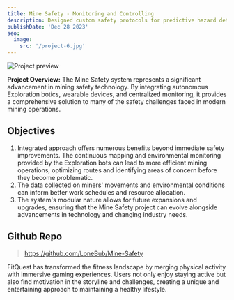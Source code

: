 ```yaml
---
title: Mine Safety - Monitoring and Controlling 
description: Designed custom safety protocols for predictive hazard detection in mining environments.
publishDate: 'Dec 28 2023'
seo:
  image:
    src: '/project-6.jpg'
---
```



![Project preview](/project-6.jpg)


**Project Overview:**
The Mine Safety  system represents a significant advancement in mining safety technology. By integrating autonomous Exploration botics, wearable devices, and centralized monitoring, it provides a comprehensive solution to many of the safety challenges faced in modern mining operations.

## Objectives

1. Integrated approach offers numerous benefits beyond immediate safety improvements. The continuous mapping and environmental monitoring provided by the Exploration bots can lead to more efficient mining operations, optimizing routes and identifying areas of concern before they become problematic.
2. The data collected on miners' movements and environmental conditions can inform better work schedules and resource allocation.
3. The system's modular nature allows for future expansions and upgrades, ensuring that the Mine Safety  project can evolve alongside advancements in technology and changing industry needs.


## Github Repo

> https://github.com/LoneBub/Mine-Safety

FitQuest has transformed the fitness landscape by merging physical activity with immersive gaming experiences. Users not only enjoy staying active but also find motivation in the storyline and challenges, creating a unique and entertaining approach to maintaining a healthy lifestyle.


